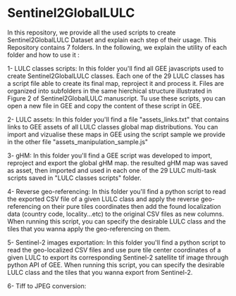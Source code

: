 # Sentinel2GlobalLULC
In this repository, we provide all the used scripts to create Sentinel2GlobalLULC Dataset and explain each step of their usage.
This Repository contains 7 folders. In the following, we explain the utility of each folder and how to use it :

1- LULC classes scripts: In this folder you'll find all GEE javascripts used to create Sentinel2GlobalLULC classes. Each one of the 29 LULC classes has a script file able to create its final map, reproject it and process it. Files are organized into subfolders in the same hierchical structure illustrated in Figure 2 of Sentinel2GlobalLULC manuscript. Tu use these scripts, you can open a new file in GEE and copy the content of these script in GEE.

2- LULC assets: In this folder you'll find a file "assets_links.txt" that contains links to GEE assets of all LULC classes global map distributions. You can import and vizualise these maps in GEE using the script sample we provide in the other file "assets_manipulation_sample.js" 

3- gHM: In this folder you'll find a GEE script was developed to import, reproject and export the global gHM map. the resulted gHM map was saved as asset, then imported and used in each one of the 29 LULC multi-task scripts saved in "LULC classes scripts" folder. 

4- Reverse geo-referencing: In this folder you'll find a python script to read the exported CSV file of a given LULC class and apply the reverse geo-referencing on their pure tiles coordinates then add the found localization data (country code, locality...etc) to the original CSV files as new columns. When running this script, you can specify the desirable LULC class and the tiles that you wanna apply the geo-referencing on them. 

5- Sentinel-2 images exportation: In this folder you'll find a python script to read the geo-localized CSV files and use pure tile center coordinates of a given LULC to export its corresponding Sentinel-2 satellite tif image through python API of GEE. When running this script, you can specify the desirable LULC class and the tiles that you wanna export from Sentinel-2.

6- Tiff to JPEG conversion: 


